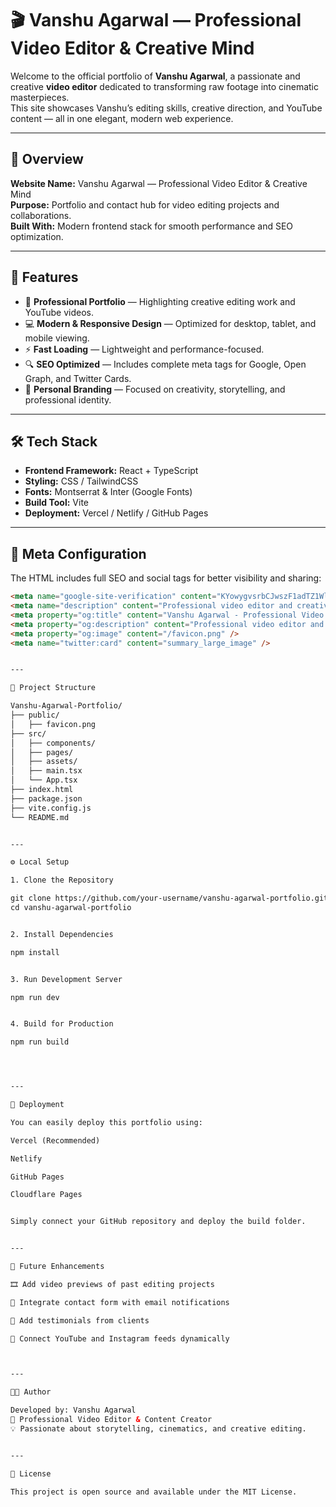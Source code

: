 # 🎬 Vanshu Agarwal — Professional Video Editor & Creative Mind

Welcome to the official portfolio of **Vanshu Agarwal**, a passionate and creative **video editor** dedicated to transforming raw footage into cinematic masterpieces.  
This site showcases Vanshu’s editing skills, creative direction, and YouTube content — all in one elegant, modern web experience.

---

## 🌟 Overview

**Website Name:** Vanshu Agarwal — Professional Video Editor & Creative Mind  
**Purpose:** Portfolio and contact hub for video editing projects and collaborations.  
**Built With:** Modern frontend stack for smooth performance and SEO optimization.  

---

## 🚀 Features

- 🎥 **Professional Portfolio** — Highlighting creative editing work and YouTube videos.  
- 💻 **Modern & Responsive Design** — Optimized for desktop, tablet, and mobile viewing.  
- ⚡ **Fast Loading** — Lightweight and performance-focused.  
- 🔍 **SEO Optimized** — Includes complete meta tags for Google, Open Graph, and Twitter Cards.  
- 🧠 **Personal Branding** — Focused on creativity, storytelling, and professional identity.  

---

## 🛠️ Tech Stack

- **Frontend Framework:** React + TypeScript  
- **Styling:** CSS / TailwindCSS  
- **Fonts:** Montserrat & Inter (Google Fonts)  
- **Build Tool:** Vite  
- **Deployment:** Vercel / Netlify / GitHub Pages  

---

## 🧩 Meta Configuration

The HTML includes full SEO and social tags for better visibility and sharing:

```html
<meta name="google-site-verification" content="KYowygvsrbCJwszF1adTZ1WltiKdP6Mvx_YMChVKKBQ" />
<meta name="description" content="Professional video editor and creative specialist. Explore my portfolio of stunning video projects, editing skills, and YouTube content." />
<meta property="og:title" content="Vanshu Agarwal - Professional Video Editor & Creative Mind" />
<meta property="og:description" content="Professional video editor and creative specialist. Explore my portfolio and YouTube content." />
<meta property="og:image" content="/favicon.png" />
<meta name="twitter:card" content="summary_large_image" />


---

📁 Project Structure

Vanshu-Agarwal-Portfolio/
├── public/
│   ├── favicon.png
├── src/
│   ├── components/
│   ├── pages/
│   ├── assets/
│   ├── main.tsx
│   └── App.tsx
├── index.html
├── package.json
├── vite.config.js
└── README.md


---

⚙️ Local Setup

1. Clone the Repository

git clone https://github.com/your-username/vanshu-agarwal-portfolio.git
cd vanshu-agarwal-portfolio


2. Install Dependencies

npm install


3. Run Development Server

npm run dev


4. Build for Production

npm run build




---

📡 Deployment

You can easily deploy this portfolio using:

Vercel (Recommended)

Netlify

GitHub Pages

Cloudflare Pages


Simply connect your GitHub repository and deploy the build folder.


---

🧠 Future Enhancements

🎞️ Add video previews of past editing projects

🧩 Integrate contact form with email notifications

💬 Add testimonials from clients

🔗 Connect YouTube and Instagram feeds dynamically



---

👨‍🎨 Author

Developed by: Vanshu Agarwal
🎥 Professional Video Editor & Content Creator
💡 Passionate about storytelling, cinematics, and creative editing.


---

🪪 License

This project is open source and available under the MIT License.